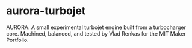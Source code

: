 # aurora-turbojet
AURORA. A small experimental turbojet engine built from a turbocharger core. Machined, balanced, and tested by Vlad Renkas for the MIT Maker Portfolio.
